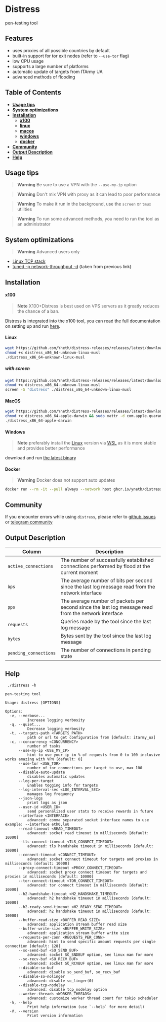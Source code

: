 # Distress

pen-testing tool

## Features

- uses proxies of all possible countries by default
- built-in support for tor exit nodes (refer to `--use-tor` flag)
- low CPU usage
- supports a large number of platforms
- automatic update of targets from ITArmy UA
- advanced methods of flooding

## Table of Contents

* **[Usage tips](#usage-tips)**<br>
* **[System optimizations](#system-optimizations)**<br>
* **[Installation](#installation)**<br>
    * **[x100](#x100)**<br>
    * **[linux](#linux)**<br>
    * **[macos](#macos)**<br>
    * **[windows](#windows)**<br>
    * **[docker](#docker)**<br>
* **[Community](#community)**<br>
* **[Output Description](#output-description)**<br>
* **[Help](#help)**<br>


## Usage tips

> **Warning**
> Be sure to use a VPN with the `--use-my-ip` option

> **Warning**
> Don't mix VPN with proxy as it can lead to poor performance

> **Warning**
> To make it run in the background, use the `screen` or `tmux` utilities

> **Warning**
> To run some advanced methods, you need to run the tool as an administrator

## System optimizations

> **Warning**
> Advanced users only

- [Linux TCP stack](https://linux2me.wordpress.com/2018/06/03/tuning-the-tcp-stack-system-administrator/)
- [tuned -p network-throughput -d](https://tuned-project.org/) (taken from previous link)

## Installation

#### x100

> **Note**
> X100+Distress is best used on VPS servers as it greatly reduces the chance of a ban.

Distress is integrated into the x100 tool, you can read the full documentation on setting up and
run [here](https://x100.vn.ua/docs/).

#### Linux

```bash
wget https://github.com/Yneth/distress-releases/releases/latest/download/distress_x86_64-unknown-linux-musl
chmod +x distress_x86_64-unknown-linux-musl
./distress_x86_64-unknown-linux-musl
```

##### with screen

```bash
wget https://github.com/Yneth/distress-releases/releases/latest/download/distress_x86_64-unknown-linux-musl
chmod +x distress_x86_64-unknown-linux-musl
screen -S "distress" ./distress_x86_64-unknown-linux-musl
```

#### MacOS

```bash
wget https://github.com/Yneth/distress-releases/releases/latest/download/distress_x86_64-apple-darwin
chmod +x distress_x86_64-apple-darwin && sudo xattr -d com.apple.quarantine distress_x86_64-apple-darwin
./distress_x86_64-apple-darwin
```

#### Windows

> **Note**
> preferably install the [Linux](#linux) version via [WSL](https://docs.microsoft.com/en-us/windows/wsl/install) as
> it is more stable and provides better performance

download and run [the latest binary](https://github.com/Yneth/distress-releases/releases/latest/download/distress_x86_64-pc-windows-msvc.exe)

#### Docker

> **Warning**
> Docker does not support auto updates


```bash
docker run --rm -it --pull always --network host ghcr.io/yneth/distress 
```

## Community

If you encounter errors while using `distress`, please refer
to [github issues](https://github.com/Yneth/distress-releases/issues)
or [telegram community](https://t.me/distress_support)

## Output Description

| Column                | Description                                                                                         
|-----------------------|-----------------------------------------------------------------------------------------------------|
| `active_connections`  | The number of successfully established connections performed by flood at the current moment         |
| `bps`                 | The average number of bits per second since the last log message read from the network interface    |
| `pps`                 | The average number of packets per second since the last log message read from the network interface |
| `requests`            | Queries made by the tool since the last log message                           |
| `bytes`               | Bytes sent by the tool since the last log message                              |
| `pending_connections` | The number of connections in pending state                                                          |

## Help

``` ./distress -h```
```
pen-testing tool

Usage: distress [OPTIONS]

Options:
  -v, --verbose...
          Increase logging verbosity
  -q, --quiet...
          Decrease logging verbosity
  -t, --targets-path <TARGETS_PATH>
          path or url to get configuration from [default: itarmy_ua]
  -c, --concurrency <CONCURRENCY>
          number of tasks
      --use-my-ip <USE_MY_IP>
          hint to use your ip in % of requests from 0 to 100 inclusive works amazing with VPN [default: 0]
      --use-tor <USE_TOR>
          number of tor connections per target to use, max 100
      --disable-auto-update
          disables automatic updates
      --log-per-target
          Enables togging info for targets
      --log-interval-sec <LOG_INTERVAL_SEC>
          manages log frequency
      --json-logs
          print logs as json
      --user-id <USER_ID>
          send personalized user stats to receive rewards in future
      --interface <INTERFACE>
          advanced: comma separated socket interface names to use example: --interface eth0,lo0
      --read-timeout <READ_TIMEOUT>
          advanced: socket read timeout in milliseconds [default: 10000]
      --tls-connect-timeout <TLS_CONNECT_TIMEOUT>
          advanced: tls handshake timeout in milliseconds [default: 10000]
      --connect-timeout <CONNECT_TIMEOUT>
          advanced: socket connect timeout for targets and proxies in milliseconds [default: 10000]
      --proxy-connect-timeout <PROXY_CONNECT_TIMEOUT>
          advanced: socket proxy connect timeout for targets and proxies in milliseconds [default: 10000]
      --tor-connect-timeout <TOR_CONNECT_TIMEOUT>
          advanced: tor connect timeout in milliseconds [default: 10000]
      --h2-handshake-timeout <H2_HANDSHAKE_TIMEOUT>
          advanced: h2 handshake timeout in milliseconds [default: 10000]
      --h2-ready-send-timeout <H2_READY_SEND_TIMEOUT>
          advanced: h2 handshake timeout in milliseconds [default: 10000]
      --buffer-read-size <BUFFER_READ_SIZE>
          advanced: application stream buffer read size
      --buffer-write-size <BUFFER_WRITE_SIZE>
          advanced: application stream buffer write size
      --requests-per-conn <REQUESTS_PER_CONN>
          advanced: hint to send specific amount requests per single connection [default: 128]
      --so-send-buf <SO_SEND_BUF>
          advanced: socket SO_SNDBUF option, see linux man for more
      --so-recv-buf <SO_RECV_BUF>
          advanced: socket SO_RCVBUF option, see linux man for more
      --disable-so-buf
          advanced: disable so_send_buf, so_recv_buf
      --disable-so-nolinger
          advanced: disable so_linger(0)
      --disable-tcp-nodelay
          advanced: disable tcp_nodelay option
      --worker-threads <WORKER_THREADS>
          advanced: customize worker thread count for tokio scheduler
  -h, --help
          Print help information (use `--help` for more detail)
  -V, --version
          Print version information
```
